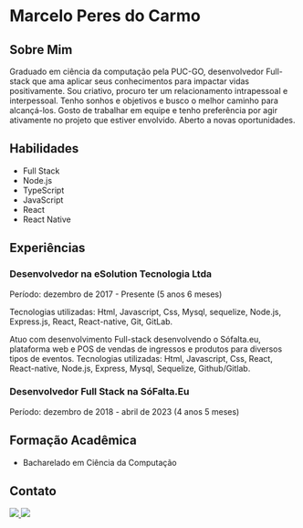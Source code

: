 # Marcelo Peres do Carmo

## Sobre Mim
Graduado em ciência da computação pela PUC-GO, desenvolvedor Full-stack que ama aplicar seus conhecimentos para impactar vidas positivamente. Sou criativo, procuro ter um relacionamento intrapessoal e interpessoal. Tenho sonhos e objetivos e busco o melhor caminho para alcançá-los. Gosto de trabalhar em equipe e tenho preferência por agir ativamente no projeto que estiver envolvido. Aberto a novas oportunidades.

## Habilidades
- Full Stack
- Node.js
- TypeScript
- JavaScript
- React
- React Native

## Experiências
### Desenvolvedor na eSolution Tecnologia Ltda
Período: dezembro de 2017 - Presente (5 anos 6 meses)

Tecnologias utilizadas: Html, Javascript, Css, Mysql, sequelize, Node.js, Express.js, React, React-native, Git, GitLab.

Atuo com desenvolvimento Full-stack desenvolvendo o Sófalta.eu, plataforma web e POS de vendas de ingressos e produtos para diversos tipos de eventos. Tecnologias utilizadas: Html, Javascript, Css, React, React-native, Node.js, Express, Mysql, Sequelize, Github/Gitlab.

### Desenvolvedor Full Stack na SóFalta.Eu
Período: dezembro de 2018 - abril de 2023 (4 anos 5 meses)

## Formação Acadêmica
- Bacharelado em Ciência da Computação

## Contato
  <a href="mailto:marcelopc04@gmail.com" alt="Gmail">
    <img src="https://img.shields.io/badge/Gmail-D14836?style=for-the-badge&logo=gmail&logoColor=white" />
  </a>
  
  <a href="[https://www.linkedin.com/in/marceloperesc/](https://www.linkedin.com/in/marceloperesc/)" alt="Linkedin">
    <img src="https://img.shields.io/badge/LinkedIn-0077B5?style=for-the-badge&logo=linkedin&logoColor=white" />
  </a>
